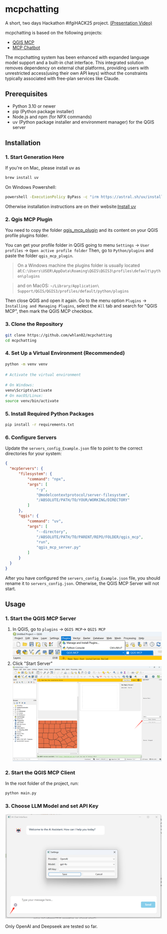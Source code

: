 # mcpchatting

A short, two days Hackathon #ifgiHACK25 project. [(Presentation Video)](https://www.youtube.com/watch?v=JkR3NgwAmRc)

mcpchatting is based on the following projects:
- [QGIS MCP](https://github.com/jjsantos01/qgis_mcp)
- [MCP Chatbot](https://github.com/3choff/mcp-chatbot)


The mcpchatting system has been enhanced with expanded language model support and a built-in chat interface. This integrated solution removes dependency on external chat platforms, providing users with unrestricted access(using their own API keys) without the constraints typically associated with free-plan services like Claude.



## Prerequisites

- Python 3.10 or newer
- pip (Python package installer)
- Node.js and npm (for NPX commands)
- uv (Python package installer and environment manager) for the QGIS server

## Installation

### 1. Start Generation Here
If you're on Mac, please install uv as
```bash
brew install uv
```

On Windows Powershell:
```bash
powershell -ExecutionPolicy ByPass -c "irm https://astral.sh/uv/install.ps1 | iex"
```
Otherwise installation instructions are on their website:[Install uv](https://docs.astral.sh/uv/getting-started/installation/)

### 2. Qgis MCP Plugin
You need to copy the folder [qgis_mcp_plugin](/qgis_mcp_plugin/) and its content on your QGIS profile plugins folder.

You can get your profile folder in QGIS going to menu `Settings` -> `User profiles` -> `Open active profile folder` Then, go to `Python/plugins` and paste the folder `qgis_mcp_plugin`.

> On a Windows machine the plugins folder is usually located at:`C:\Users\USER\AppData\Roaming\QGIS\QGIS3\profiles\default\python\plugins`

> and on MacOS:
`~/Library/Application\ Support/QGIS/QGIS3/profiles/default/python/plugins` 

 Then close QGIS and open it again. Go to the menu option `Plugins` -> `Installing and Managing Plugins`, select the `All` tab and search for "QGIS MCP", then mark the QGIS MCP checkbox.


### 3. Clone the Repository

```bash
git clone https://github.com/whlan02/mcpchatting
cd mcpchatting
```

### 4. Set Up a Virtual Environment (Recommended)

```bash
python -m venv venv

# Activate the virtual environment

# On Windows:
venv\Scripts\activate
# On macOS/Linux:
source venv/bin/activate
```

### 5. Install Required Python Packages

```bash
pip install -r requirements.txt
```



### 6. Configure Servers

Update the `servers_config_Example.json` file to point to the correct directories for your system:
```json
{
  "mcpServers": {
      "filesystem": {
          "command": "npx",
          "args": [
              "-y",
              "@modelcontextprotocol/server-filesystem",
              "/ABSOLUTE/PATH/TO/YOUR/WORKING/DIRECTORY" 
          ]
      },
      "qgis": {
          "command": "uv",
          "args": [
              "--directory",
              "/ABSOLUTE/PATH/TO/PARENT/REPO/FOLDER/qgis_mcp",
              "run",
              "qgis_mcp_server.py"
          ]
      }
  }
}
```
After you have configured the `servers_config_Example.json` file, you should rename it to `servers_config.json`. Otherwise, the QGIS MCP Server will not start.


## Usage

### 1. Start the QGIS MCP Server
1. In QGIS, go to `plugins` -> `QGIS MCP`-> `QGIS MCP`
    ![plugins menu](/images/Screenshot1.png)
2. Click "Start Server"
    ![start server](/images/Screenshot2.png)


### 2. Start the QGIS MCP Client

In the root folder of the project, run:

```bash
python main.py
```
### 3. Choose LLM Model and set API Key

![Settings](/images/Screenshot3.png)


Only OpenAI and Deepseek are tested so far.
